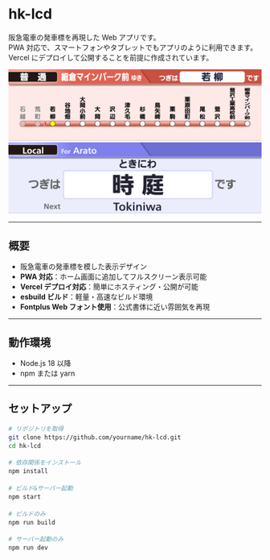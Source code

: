 # hk-lcd

阪急電車の発車標を再現した Web アプリです。  
PWA 対応で、スマートフォンやタブレットでもアプリのように利用できます。  
Vercel にデプロイして公開することを前提に作成されています。

![map_kuriden](./map_kuriden.png) <!-- スクショがある場合は差し替えてください -->
![name_nagai](./name_nagai.png) <!-- スクショがある場合は差し替えてください -->

---

## 概要

- 阪急電車の発車標を模した表示デザイン
- **PWA 対応**：ホーム画面に追加してフルスクリーン表示可能
- **Vercel デプロイ対応**：簡単にホスティング・公開が可能
- **esbuild ビルド**：軽量・高速なビルド環境
- **Fontplus Web フォント使用**：公式書体に近い雰囲気を再現

---

## 動作環境

- Node.js 18 以降
- npm または yarn

---

## セットアップ

```bash
# リポジトリを取得
git clone https://github.com/yourname/hk-lcd.git
cd hk-lcd

# 依存関係をインストール
npm install

# ビルド&サーバー起動
npm start

# ビルドのみ
npm run build

# サーバー起動のみ
npm run dev
```
